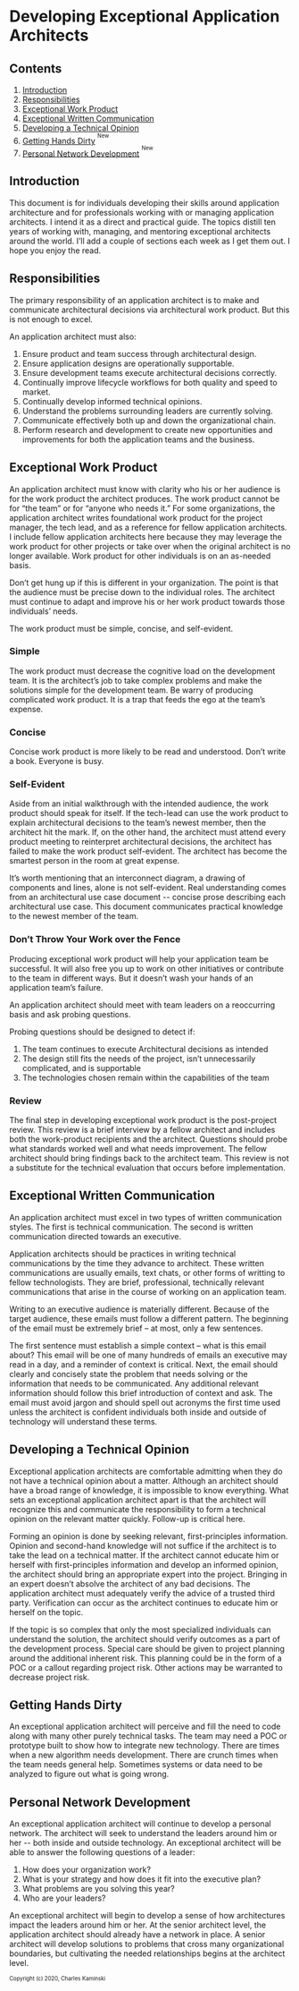 # Developing Exceptional Application Architects
## Contents
1. [Introduction](#introduction)
1. [Responsibilities](#responsibilities)
1. [Exceptional Work Product](#wp)
1. [Exceptional Written Communication](#written)
1. [Developing a Technical Opinion](#opinion)
1. [Getting Hands Dirty](#hands) <sup><sup>New</sup></sup>
1. [Personal Network Development](#network) <sup><sup>New</sup></sup>

## <a name="introduction"></a>Introduction
This document is for individuals developing their skills around application architecture and for professionals working with or managing application architects.  I intend it as a direct and practical guide.  The topics distill ten years of working with, managing, and mentoring exceptional architects around the world. I’ll add a couple of sections each week as I get them out.  I hope you enjoy the read.

## <a name="responsibilities"></a>Responsibilities
The primary responsibility of an application architect is to make and communicate architectural decisions via architectural work product.  But this is not enough to excel.
  
An application architect must also:
1. Ensure product and team success through architectural design.
1. Ensure application designs are operationally supportable.
1. Ensure development teams execute architectural decisions correctly.
1. Continually improve lifecycle workflows for both quality and speed to market.
1. Continually develop informed technical opinions.
1. Understand the problems surrounding leaders are currently solving.
1. Communicate effectively both up and down the organizational chain.
1. Perform research and development to create new opportunities and improvements for both the application teams and the business.

## <a name="wp"></a>Exceptional Work Product
An application architect must know with clarity who his or her audience is for the work product the architect produces. The work product cannot be for “the team” or for “anyone who needs it.” For some organizations, the application architect writes foundational work product for the project manager, the tech lead, and as a reference for fellow application architects. I include fellow application architects here because they may leverage the work product for other projects or take over when the original architect is no longer available. Work product for other individuals is on an as-needed basis.

Don’t get hung up if this is different in your organization. The point is that the audience must be precise down to the individual roles.  The architect must continue to adapt and improve his or her work product towards those individuals’ needs.

The work product must be simple, concise, and self-evident.

### Simple
The work product must decrease the cognitive load on the development team. It is the architect’s job to take complex problems and make the solutions simple for the development team. Be warry of producing complicated work product. It is a trap that feeds the ego at the team’s expense.

### Concise
Concise work product is more likely to be read and understood. Don’t write a book.  Everyone is busy.  

### Self-Evident
Aside from an initial walkthrough with the intended audience, the work product should speak for itself. If the tech-lead can use the work product to explain architectural decisions to the team’s newest member, then the architect hit the mark. If, on the other hand, the architect must attend every product meeting to reinterpret architectural decisions, the architect has failed to make the work product self-evident. The architect has become the smartest person in the room at great expense.

It’s worth mentioning that an interconnect diagram, a drawing of components and lines, alone is not self-evident.  Real understanding comes from an architectural use case document -- concise prose describing each architectural use case.  This document communicates practical knowledge to the newest member of the team.

### Don’t Throw Your Work over the Fence
Producing exceptional work product will help your application team be successful.  It will also free you up to work on other initiatives or contribute to the team in different ways.  But it doesn’t wash your hands of an application team’s failure.
  
An application architect should meet with team leaders on a reoccurring basis and ask probing questions. 

Probing questions should be designed to detect if:
1. The team continues to execute Architectural decisions as intended
1. The design still fits the needs of the project, isn’t unnecessarily complicated, and is supportable
1. The technologies chosen remain within the capabilities of the team

### Review
The final step in developing exceptional work product is the post-project review. This review is a brief interview by a fellow architect and includes both the work-product recipients and the architect. Questions should probe what standards worked well and what needs improvement. The fellow architect should bring findings back to the architect team. This review is not a substitute for the technical evaluation that occurs before implementation.

## <a name="written"></a>Exceptional Written Communication
An application architect must excel in two types of written communication styles. The first is technical communication. The second is written communication directed towards an executive.

Application architects should be practices in writing technical communications by the time they advance to architect. These written communications are usually emails, text chats, or other forms of writting to fellow technologists. They are brief, professional, technically relevant communications that arise in the course of working on an application team.

Writing to an executive audience is materially different. Because of the target audience, these emails must follow a different pattern. The beginning of the email must be extremely brief – at most, only a few sentences.

The first sentence must establish a simple context – what is this email about? This email will be one of many hundreds of emails an executive may read in a day, and a reminder of context is critical. Next, the email should clearly and concisely state the problem that needs solving or the information that needs to be communicated. Any additional relevant information should follow this brief introduction of context and ask. The email must avoid jargon and should spell out acronyms the first time used unless the architect is confident individuals both inside and outside of technology will understand these terms.  

## <a name="opinion"></a>Developing a Technical Opinion
Exceptional application architects are comfortable admitting when they do not have a technical opinion about a matter. Although an architect should have a broad range of knowledge, it is impossible to know everything. What sets an exceptional application architect apart is that the architect will recognize this and communicate the responsibility to form a technical opinion on the relevant matter quickly. Follow-up is critical here.

Forming an opinion is done by seeking relevant, first-principles information. Opinion and second-hand knowledge will not suffice if the architect is to take the lead on a technical matter. If the architect cannot educate him or herself with first-principles information and develop an informed opinion, the architect should bring an appropriate expert into the project. Bringing in an expert doesn’t absolve the architect of any bad decisions. The application architect must adequately verify the advice of a trusted third party. Verification can occur as the architect continues to educate him or herself on the topic.

If the topic is so complex that only the most specialized individuals can understand the solution, the architect should verify outcomes as a part of the development process. Special care should be given to project planning around the additional inherent risk. This planning could be in the form of a POC or a callout regarding project risk. Other actions may be warranted to decrease project risk.

## <a name="hands"></a>Getting Hands Dirty
An exceptional application architect will perceive and fill the need to code along with many other purely technical tasks. The team may need a POC or prototype built to show how to integrate new technology. There are times when a new algorithm needs development. There are crunch times when the team needs general help. Sometimes systems or data need to be analyzed to figure out what is going wrong.

## <a name="network"></a>Personal Network Development
An exceptional application architect will continue to develop a personal network. The architect will seek to understand the leaders around him or her -- both inside and outside technology. An exceptional architect will be able to answer the following questions of a leader:
1. How does your organization work?
1. What is your strategy and how does it fit into the executive plan?   
1. What problems are you solving this year?
1. Who are your leaders?

An exceptional architect will begin to develop a sense of how architectures impact the leaders around him or her. At the senior architect level, the application architect should already have a network in place.  A senior architect will develop solutions to problems that cross many organizational boundaries, but cultivating the needed relationships begins at the architect level.

<sup><sup>Copyright (c) 2020, Charles Kaminski</sup></sup>
